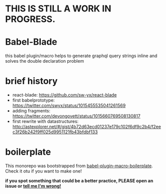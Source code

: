 # THIS IS STILL A WORK IN PROGRESS.

# Babel-Blade

this babel plugin/macro helps to generate graphql query strings inline and solves the double declaration problem

# brief history

- react-blade: https://github.com/sw-yx/react-blade
- first babelprototype: https://twitter.com/swyx/status/1015455535041261569
- adding fragments: https://twitter.com/devongovett/status/1015660769508130817
- first rewrite with datastructures: http://astexplorer.net/#/gist/4b72d63ecd01237e179c102f6df9c2b4/f2eec3f26b242f9ff025d9951121fb43bfdbf133

# boilerplate

This monorepo was bootstrapped from [babel-plugin-macro-boilerplate](https://github.com/sw-yx/babel-plugin-macro-boilerplate). Check it otu if you want to make one!

**if you spot something that could be a better practice, PLEASE open an issue or [tell me I'm wrong!](https://twitter.com/swyx)**